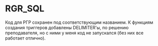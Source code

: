 # RGR_SQL
Код для РГР сохранен под соответствующим названием.
К функциям создания триггеров добавлены DELIMITER'ы, по решению преподавателя, но с ними у меня код не запускался (без них все работает отлично).
